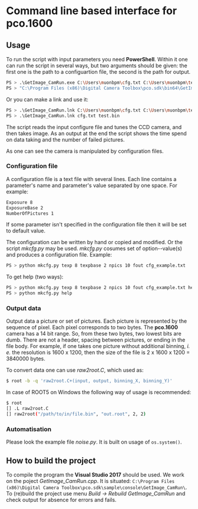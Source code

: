 # Command line based interface for pco.1600

## Usage
To run the script with input parameters you need **PowerShell**.
Within it one can run the script in several ways, but two arguments should be given:
the first one is the path to a configuartion file,
the second is the path for output.
```sh
PS > .\GetImage_CamRun.exe C:\Users\muonbpm\cfg.txt C:\Users\muonbpm\test.bin
PS > "C:\Program Files (x86)\Digital Camera Toolbox\pco.sdk\bin64\GetImage_CamRun.exe" C:\Users\muonbpm\cfg.txt C:\Users\muonbpm\test.bin
```
Or you can make a link and use it:
```sh
PS > .\GetImage_CamRun.lnk C:\Users\muonbpm\cfg.txt C:\Users\muonbpm\test.bin
PS > .\GetImage_CamRun.lnk cfg.txt test.bin
```
The script reads the input configure file and tunes the CCD camera, and then takes image.
As an output at the end the script shows the time spend on data taking and the number of failed pictures.

As one can see the camera is manipulated by configuration files.


### Configuration file
A configuration file is a text file with several lines.
Each line contains a parameter's name and parameter's value separated by one space.
For example:
```txt
Exposure 8
ExposureBase 2
NumberOfPictures 1
```
If some parameter isn't specified in the configuration file then it will be set to default value.

The configuration can be written by hand or copied and modified.
Or the script *mkcfg.py* may be used.
*mkcfg.py* cosumes set of option--value(s) and produces a configuration file.
Example:
```sh
PS > python mkcfg.py texp 8 texpbase 2 npics 10 fout cfg_example.txt
```
To get help (two ways):

```sh
PS > python mkcfg.py texp 8 texpbase 2 npics 10 fout cfg_example.txt help
PS > python mkcfg.py help
```

### Output data
Output data a picture or set of pictures.
Each picture is represented by the sequence of pixel.
Each pixel corresponds to two bytes.
The **pco.1600** camera has a 14 bit range.
So,  from these two bytes,  two lowest bits are dumb.
There are not a header, spacing between pictures, or ending in the file body.
For example, if one takes one picture without additional binning,
*i. e.* the resolution is 1600 x 1200,
then the size of the file is 2 x 1600 x 1200 = 3840000 bytes.

To convert data one can use *raw2root.C*,
which used as:
```sh
$ root -b -q 'raw2root.C+(input, output, binning_X, binning_Y)'
```
In case of ROOT5 on Windows the following way of usage is recommended:
```sh
$ root
[] .L raw2root.C
[] raw2root("/path/to/in/file.bin", "out.root", 2, 2)
```


### Automatisation
Please look the example file _noise.py_.
It is built on usage of `os.system()`.


## How to build the project
To compile the program the **Visual Studio 2017** should be used.
We work on the poject _GetImage_CamRun.cpp_.
It is situated: `C:\Program Files (x86)\Digital Camera Toolbox\pco.sdk\sample\console\GetImage_CamRun\`.
To (re)build the project use menu *Build -> Rebuild GetImage_CamRun* and check output for absence for errors and fails.
